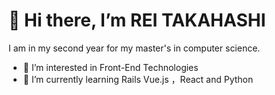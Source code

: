 # 👋 Hi there, I’m REI TAKAHASHI
I am in my second year for my master's in computer science.
- 👀 I’m interested in Front-End Technologies
- 🌱 I’m currently learning Rails Vue.js ，React and Python

<!---
RINT3579/RINT3579 is a ✨ special ✨ repository because its `README.md` (this file) appears on your GitHub profile.
You can click the Preview link to take a look at your changes.
--->

